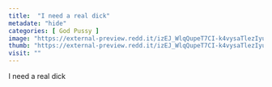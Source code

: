 ```yaml
---
title:  "I need a real dick"
metadate: "hide"
categories: [ God Pussy ]
image: "https://external-preview.redd.it/izEJ_WlqQupeT7CI-k4vysaTlezIyukQ1TqLYhtRtro.jpg?auto=webp&s=b8ae990b08b83c063c03fa7f51b9f7d6b5e880db"
thumb: "https://external-preview.redd.it/izEJ_WlqQupeT7CI-k4vysaTlezIyukQ1TqLYhtRtro.jpg?width=960&crop=smart&auto=webp&s=80cfbbf37c00af5400fa7de488f30a326557ed80"
visit: ""
---
```

I need a real dick
